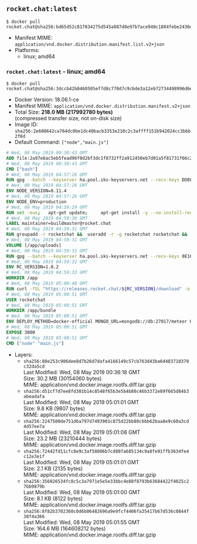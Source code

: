 ## `rocket.chat:latest`

```console
$ docker pull rocket.chat@sha256:bd65d52c817834275d545a087d8e97b7ace948c1804febe2436d5269e3bfa034
```

-	Manifest MIME: `application/vnd.docker.distribution.manifest.list.v2+json`
-	Platforms:
	-	linux; amd64

### `rocket.chat:latest` - linux; amd64

```console
$ docker pull rocket.chat@sha256:3dccb42b0460505ef7d8c770d7c9cbde3a12eb72734498996d6ee409a7c554e2
```

-	Docker Version: 18.06.1-ce
-	Manifest MIME: `application/vnd.docker.distribution.manifest.v2+json`
-	Total Size: **218.0 MB (217992780 bytes)**  
	(compressed transfer size, not on-disk size)
-	Image ID: `sha256:2e608642ca764dc0be1dc40bacb3353e210c2c3affff151b942024cc3bbb2f6d`
-	Default Command: `["node","main.js"]`

```dockerfile
# Wed, 08 May 2019 00:30:43 GMT
ADD file:2a97e6ac5eb5fead96f0d2bf3dc1f8732ff2a912450eb7d01a5f81731f66c2b6 in / 
# Wed, 08 May 2019 00:30:43 GMT
CMD ["bash"]
# Wed, 08 May 2019 04:57:26 GMT
RUN gpg --batch --keyserver ha.pool.sks-keyservers.net --recv-keys DD8F2338BAE7501E3DD5AC78C273792F7D83545D
# Wed, 08 May 2019 04:57:26 GMT
ENV NODE_VERSION=8.11.4
# Wed, 08 May 2019 04:57:26 GMT
ENV NODE_ENV=production
# Wed, 08 May 2019 04:59:29 GMT
RUN set -eux; 	apt-get update; 	apt-get install -y --no-install-recommends ca-certificates curl; 	rm -rf /var/lib/apt/lists/*; 	curl -fsSLO --compressed "https://nodejs.org/dist/v$NODE_VERSION/node-v$NODE_VERSION-linux-x64.tar.gz"; 	curl -fsSLO --compressed "https://nodejs.org/dist/v$NODE_VERSION/SHASUMS256.txt.asc"; 	gpg --batch --decrypt --output SHASUMS256.txt SHASUMS256.txt.asc; 	grep " node-v$NODE_VERSION-linux-x64.tar.gz\$" SHASUMS256.txt | sha256sum -c -; 	tar -xf "node-v$NODE_VERSION-linux-x64.tar.gz" -C /usr/local --strip-components=1 --no-same-owner; 	rm "node-v$NODE_VERSION-linux-x64.tar.gz" SHASUMS256.txt.asc SHASUMS256.txt; 	npm cache clear --force
# Wed, 08 May 2019 04:59:30 GMT
LABEL maintainer=buildmaster@rocket.chat
# Wed, 08 May 2019 04:59:31 GMT
RUN groupadd -r rocketchat &&  useradd -r -g rocketchat rocketchat &&  mkdir -p /app/uploads &&  chown rocketchat.rocketchat /app/uploads
# Wed, 08 May 2019 04:59:31 GMT
VOLUME [/app/uploads]
# Wed, 08 May 2019 04:59:32 GMT
RUN gpg --batch --keyserver ha.pool.sks-keyservers.net --recv-keys 0E163286C20D07B9787EBE9FD7F9D0414FD08104
# Wed, 08 May 2019 04:59:32 GMT
ENV RC_VERSION=1.0.2
# Wed, 08 May 2019 04:59:33 GMT
WORKDIR /app
# Wed, 08 May 2019 05:00:48 GMT
RUN curl -fSL "https://releases.rocket.chat/${RC_VERSION}/download" -o rocket.chat.tgz &&  curl -fSL "https://releases.rocket.chat/${RC_VERSION}/asc" -o rocket.chat.tgz.asc &&  gpg --batch --verify rocket.chat.tgz.asc rocket.chat.tgz &&  tar zxvf rocket.chat.tgz &&  rm rocket.chat.tgz rocket.chat.tgz.asc &&  cd bundle/programs/server &&  npm install &&  npm cache clear --force &&  chown -R rocketchat:rocketchat /app
# Wed, 08 May 2019 05:00:51 GMT
USER rocketchat
# Wed, 08 May 2019 05:00:51 GMT
WORKDIR /app/bundle
# Wed, 08 May 2019 05:00:51 GMT
ENV DEPLOY_METHOD=docker-official MONGO_URL=mongodb://db:27017/meteor HOME=/tmp PORT=3000 ROOT_URL=http://localhost:3000 Accounts_AvatarStorePath=/app/uploads
# Wed, 08 May 2019 05:00:51 GMT
EXPOSE 3000
# Wed, 08 May 2019 05:00:51 GMT
CMD ["node" "main.js"]
```

-	Layers:
	-	`sha256:80e253c906dee8d7b26d7dafa4166149c57cb763d43ba6d483710370c32da5cd`  
		Last Modified: Wed, 08 May 2019 00:36:18 GMT  
		Size: 30.2 MB (30154060 bytes)  
		MIME: application/vnd.docker.image.rootfs.diff.tar.gzip
	-	`sha256:d51cf7d7ee8fd301b14c8548f65b3e5b4b80c46b3372e89f665d84b3abeadafa`  
		Last Modified: Wed, 08 May 2019 05:01:01 GMT  
		Size: 9.8 KB (9807 bytes)  
		MIME: application/vnd.docker.image.rootfs.diff.tar.gzip
	-	`sha256:2247500de751d6a797d7493901c875d22bb80c6bb62baa8e9c60a3cd4d57ee7a`  
		Last Modified: Wed, 08 May 2019 05:01:08 GMT  
		Size: 23.2 MB (23210444 bytes)  
		MIME: application/vnd.docker.image.rootfs.diff.tar.gzip
	-	`sha256:72442fd11cfc8e9c3af58806b7cd807a685134c9a8fe91ffb3634fe4c12e3e1f`  
		Last Modified: Wed, 08 May 2019 05:01:01 GMT  
		Size: 2.1 KB (2135 bytes)  
		MIME: application/vnd.docker.image.rootfs.diff.tar.gzip
	-	`sha256:356026534fc8c5c3a7971e5e5e33bbc4e88f8793b63684422f4025c27bb9879b`  
		Last Modified: Wed, 08 May 2019 05:01:00 GMT  
		Size: 8.1 KB (8122 bytes)  
		MIME: application/vnd.docker.image.rootfs.diff.tar.gzip
	-	`sha256:8f82b3702360c0d6b06482696a9e9fcf4406fa35417b67d536c0844f38f4a366`  
		Last Modified: Wed, 08 May 2019 05:01:55 GMT  
		Size: 164.6 MB (164608212 bytes)  
		MIME: application/vnd.docker.image.rootfs.diff.tar.gzip
